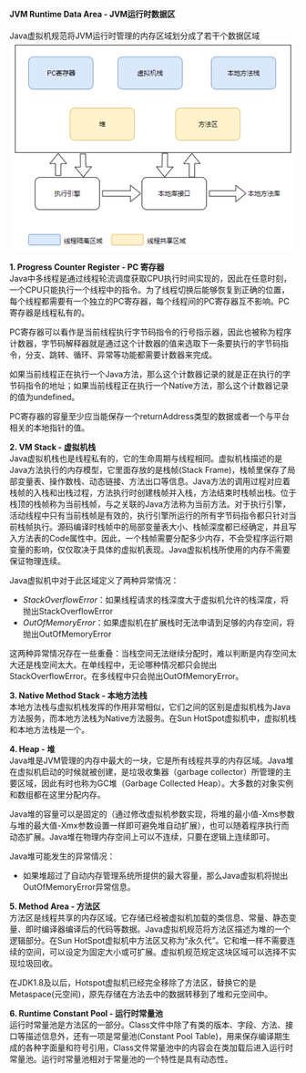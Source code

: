 #### JVM Runtime Data Area - JVM运行时数据区
Java虚拟机规范将JVM运行时管理的内存区域划分成了若干个数据区域
![JVM运行时数据区]

**1. Progress Counter Register - PC 寄存器**\
Java中多线程是通过线程轮流调度获取CPU执行时间实现的，因此在任意时刻，一个CPU只能执行一个线程中的指令。为了线程切换后能够恢复到正确的位置，每个线程都需要有一个独立的PC寄存器，每个线程间的PC寄存器互不影响。PC寄存器是线程私有的。

PC寄存器可以看作是当前线程执行字节码指令的行号指示器，因此也被称为程序计数器，字节码解释器就是通过这个计数器的值来选取下一条要执行的字节码指令，分支、跳转、循环、异常等功能都需要计数器来完成。

如果当前线程正在执行一个Java方法，那么这个计数器记录的就是正在执行的字节码指令的地址；如果当前线程正在执行一个Native方法，那么这个计数器记录的值为undefined。

PC寄存器的容量至少应当能保存一个returnAddress类型的数据或者一个与平台相关的本地指针的值。

**2. VM Stack - 虚拟机栈**\
Java虚拟机栈也是线程私有的，它的生命周期与线程相同。虚拟机栈描述的是Java方法执行的内存模型，它里面存放的是栈帧(Stack Frame)，栈帧里保存了局部变量表、操作数栈、动态链接、方法出口等信息。Java方法的调用过程对应着栈帧的入栈和出栈过程，方法执行时创建栈帧并入栈，方法结束时栈帧出栈。位于栈顶的栈帧称为当前栈帧，与之关联的Java方法称为当前方法。对于执行引擎，活动线程中只有当前栈帧是有效的，执行引擎所运行的所有字节码指令都只针对当前栈帧执行。源码编译时栈帧中的局部变量表大小、栈帧深度都已经确定，并且写入方法表的Code属性中。因此，一个栈帧需要分配多少内存，不会受程序运行期变量的影响，仅仅取决于具体的虚拟机表现。Java虚拟机栈所使用的内存不需要保证物理连续。

Java虚拟机中对于此区域定义了两种异常情况：
* *StackOverflowError*：如果线程请求的栈深度大于虚拟机允许的栈深度，将抛出StackOverflowError
* *OutOfMemoryError*：如果虚拟机在扩展栈时无法申请到足够的内存空间，将抛出OutOfMemoryError

这两种异常情况存在一些重叠：当栈空间无法继续分配时，难以判断是内存空间太大还是栈空间太大。在单线程中，无论哪种情况都只会抛出StackOverflowError。在多线程中只会抛出OutOfMemoryError。

**3. Native Method Stack - 本地方法栈**\
本地方法栈与虚拟机栈发挥的作用非常相似，它们之间的区别是虚拟机栈为Java方法服务，而本地方法栈为Native方法服务。在Sun HotSpot虚拟机中，虚拟机栈和本地方法栈是一个。

**4. Heap - 堆**\
Java堆是JVM管理的内存中最大的一块，它是所有线程共享的内存区域。Java堆在虚拟机启动的时候就被创建，是垃圾收集器（garbage collector）所管理的主要区域，因此有时也称为GC堆（Garbage Collected Heap）。大多数的对象实例和数组都在这里分配内存。

Java堆的容量可以是固定的（通过修改虚拟机参数实现，将堆的最小值-Xms参数与堆的最大值-Xmx参数设置一样即可避免堆自动扩展），也可以随着程序执行而动态扩展。Java堆在物理内存空间上可以不连续，只要在逻辑上连续即可。

Java堆可能发生的异常情况：
* 如果堆超过了自动内存管理系统所提供的最大容量，那么Java虚拟机将抛出OutOfMemoryError异常信息。

**5. Method Area - 方法区**\
方法区是线程共享的内存区域。它存储已经被虚拟机加载的类信息、常量、静态变量、即时编译器编译后的代码等数据。Java虚拟机规范将方法区描述为堆的一个逻辑部分。在Sun HotSpot虚拟机中方法区又称为“永久代”。它和堆一样不需要连续的空间，可以设定为固定大小或可扩展。虚拟机规范规定这块区域可以选择不实现垃圾回收。

在JDK1.8及以后，Hotspot虚拟机已经完全移除了方法区，替换它的是Metaspace(元空间)，原先存储在方法去中的数据转移到了堆和元空间中。

**6. Runtime Constant Pool - 运行时常量池**\
运行时常量池是方法区的一部分。Class文件中除了有类的版本、字段、方法、接口等描述信息外，还有一项是常量池(Constant Pool Table)，用来保存编译期生成的各种字面量和符号引用，Class文件常量池中的内容会在类加载后进入运行时常量池。运行时常量池相对于常量池的一个特性是具有动态性。


[JVM运行时数据区]: <../../_assets/jvm-runtime-data-area.png>
